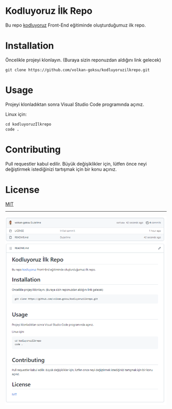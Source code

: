 # Kodluyoruz İlk Repo
Bu repo [kodluyoruz](https://www.kodluyoruz.org/) Front-End eğitiminde oluşturduğumuz ilk repo.

# Installation

Öncelikle projeyi klonlayın. (Buraya sizin reponuzdan aldığını link gelecek)

```
git clone https://github.com/volkan-goksu/kodluyoruzilkrepo.git
``` 

# Usage

Projeyi klonladıktan sonra Visual Studio Code programında açınız.

Linux için:

```
cd kodluyoruzİlkrepo
code .
```
# Contributing

Pull requestler kabul edilir. Büyük değişiklikler için, lütfen önce neyi değiştirmek istediğinizi tartışmak için bir konu açınız.

# License

[MIT](https://choosealicense.com/licenses/mit/)

***

![Gorsel](https://raw.githubusercontent.com/volkan-goksu/kodluyoruzilkrepo/main/Gorsel.png)


